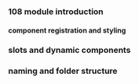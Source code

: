 ### 108 module introduction

#### component registration and styling

### slots and dynamic components

### naming and folder structure

